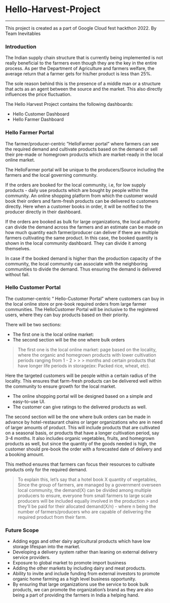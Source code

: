 # Hello-Harvest-Project
---

This project is created as a part of Google Cloud fest hackthon 2022. By Team Inevitables

### Introduction

 The Indian supply chain structure that is currently being implemented is not really beneficial to the farmers even though they are the key in the entire process. As per the Department of Agriculture and farmers welfare, the average return that a farmer gets for his/her product is less than 25%.

 The sole reason behind this is the presence of a middle man or a structure that acts as an agent between the source and the market. This also directly influences the price fluctuation.

The Hello Harvest Project contains the following dashboards:

- Hello Customer Dashboard
- Hello Farmer Dashboard


### Hello Farmer Portal

<p>
The farmer/producer-centric ”HelloFarmer portal” where farmers can see the required demand and cultivate products based on the demand or sell their pre-made or homegrown products which are market-ready in the local online market.
</p>
The HelloFarmer portal will be unique to the producers/Source including the farmers and the local governing community.

<p>
If the orders are booked for the local community, i.e, for low supply products - daily use products which are bought by people within the community. An online shopping platform from which the customer would book their orders and farm-fresh products can be delivered to customers directly. Here when a customer books in order, it will be notified to the producer directly in their dashboard.

</p>

If the orders are booked as bulk for large organizations, the local authority can divide the demand across the farmers and an estimate can be made on how much quantity each farmer/producer can deliver if there are multiple farmers cultivating the same product. In this case, the booked quantity is shown in the local community dashboard. They can divide it among themselves.
<p>
In case if the booked demand is higher than the production capacity of the community, the local community can associate with the neighboring communities to divide the demand. Thus ensuring the demand is delivered without fail.

</p>

### Hello Customer Portal

The customer-centric “ Hello-Customer Portal” where customers can buy in the local online store or pre-book required orders from large farmer communities.
The HelloCustomer Portal will be inclusive to the registered users, where they can buy products based on their priority.

There will be two sections:
- The first one is the local online market:
- The second section will be the one where bulk orders

> The first one is the local online market:  page based on the locality, where the organic and homegrown products with lower cultivation periods ranging from 1 - 2 > > > months and certain products that have longer life periods in storage(ex: Packed rice, wheat, etc). 

Here the targeted customers will be people within a certain radius of the locality. 
This ensures that farm-fresh products can be delivered well within the community to ensure growth for the local market. 

- The online shopping portal will be designed based on a simple and easy-to-use UI.
- The customer can give ratings to the delivered products as well.

The second section will be the one where bulk orders can be made in advance by hotel-restaurant chains or larger organizations who are in need of larger amounts of product. 
This will include products that are cultivated on a seasonal basis, or products that have a longer cultivation period, say 3-4 months.
 It also includes organic vegetables, fruits, and homegrown products as well, but since the quantity of the goods needed is high, the customer should pre-book the order with a forecasted date of delivery and a booking amount.

This method ensures that farmers can focus their resources to cultivate products only for the required demand.  
> To explain this, let’s say that a hotel book X quantity of vegetables, Since the group of farmers, are managed by a government overseen local community, the 
> demand(X) can be divided among multiple producers to ensure, everyone from small farmers to large scale producers will be included equally involved in the production > and they’ll be paid for their allocated demand(X/n) - where n being the number of farmers/producers who are capable of delivering the required product from their 
> farm.

### Future Scope

- Adding eggs and other dairy agricultural products which have low storage lifespan into the market.
- Developing a delivery system rather than leaning on external delivery service providers.
- Exposure to global market to promote import business
- Adding the other markets by including dairy and meat products.
- Ability to invite and include funding from external investors to promote organic home farming as a high level business opportunity.
- By ensuring that large organizations use the service to book bulk products, we can promote the organization’s brand as they are also being a part of providing the farmers in India a helping hand.

